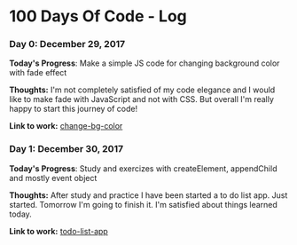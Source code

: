 # 100 Days Of Code - Log

### Day 0: December 29, 2017

**Today's Progress**: Make a simple JS code for changing background color with fade effect

**Thoughts:** I'm not completely satisfied of my code elegance and I would like to make fade with JavaScript and not with CSS. But overall I'm really happy to start this journey of code!

**Link to work:** [change-bg-color](https://github.com/ir3ne/change-bg-color)

### Day 1: December 30, 2017

**Today's Progress**: Study and exercizes with createElement, appendChild and mostly event object

**Thoughts:** After study and practice I have been started a to do list app. Just started. Tomorrow I'm going to finish it. I'm satisfied about things learned today.

**Link to work:** [todo-list-app](https://gist.github.com/ir3ne/cb1e514cf7054247709e05f755536aa8)



